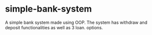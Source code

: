 # simple-bank-system
A simple bank system made using OOP. The system has withdraw and deposit functionalities as well as 3 loan. options.
